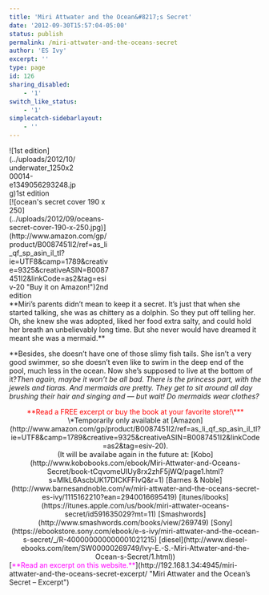 ```yaml
---
title: 'Miri Attwater and the Ocean&#8217;s Secret'
date: '2012-09-30T15:57:04-05:00'
status: publish
permalink: /miri-attwater-and-the-oceans-secret
author: 'ES Ivy'
excerpt: ''
type: page
id: 126
sharing_disabled:
    - '1'
switch_like_status:
    - '1'
simplecatch-sidebarlayout:
    - ''
---
```

<div class="wp-caption alignleft" id="attachment_163" style="width: 135px">![1st edition](../uploads/2012/10/underwater_1250x200014-e1349056293248.jpg)1st edition

</div><div class="wp-caption alignleft" id="attachment_1536" style="width: 200px">[![ocean's secret cover 190 x 250](../uploads/2012/09/oceans-secret-cover-190-x-250.jpg)](http://www.amazon.com/gp/product/B0087451I2/ref=as_li_qf_sp_asin_il_tl?ie=UTF8&camp=1789&creative=9325&creativeASIN=B0087451I2&linkCode=as2&tag=esiv-20 "Buy it on Amazon!")2nd edition

</div>**Miri’s parents didn’t mean to keep it a secret. It’s just that when she started talking, she was as chittery as a dolphin. So they put off telling her. Oh, she knew she was adopted, liked her food extra salty, and could hold her breath an unbelievably long time. But she never would have dreamed it meant she was a mermaid.**

 **Besides, she doesn’t have one of those slimy fish tails. She isn’t a very good swimmer, so she doesn’t even like to swim in the deep end of the pool, much less in the ocean. Now she’s supposed to live at the bottom of it?*Then again, maybe it won’t be all bad. There is the princess part, with the jewels and tiaras. And mermaids are pretty. They get to sit around all day brushing their hair and singing and — but wait! Do mermaids wear clothes?*

<div style="text-align: center;"><div style="text-align: center;"><span style="color: red; font-family: inherit;">**Read a FREE excerpt or buy the book at your favorite store!\***</span></div><div style="text-align: center;"><span style="font-family: inherit;">\*Temporarily only available at [Amazon](http://www.amazon.com/gp/product/B0087451I2/ref=as_li_qf_sp_asin_il_tl?ie=UTF8&camp=1789&creative=9325&creativeASIN=B0087451I2&linkCode=as2&tag=esiv-20).</span></div><div style="text-align: center;"><span style="font-family: inherit;"> </span></div><div style="text-align: center;"><span style="font-family: inherit;">(It will be availabe again in the future at: [Kobo](http://www.kobobooks.com/ebook/Miri-Attwater-and-Oceans-Secret/book-tCqvomeUIUy8rx2zhF5jWQ/page1.html?s=MlkL6AscbUK17DlCKFFIvQ&r=1) [Barnes &amp; Noble](http://www.barnesandnoble.com/w/miri-attwater-and-the-oceans-secret-es-ivy/1115162210?ean=2940016695419) [itunes/ibooks](https://itunes.apple.com/us/book/miri-attwater-oceans-secret/id591635029?mt=11) [Smas<span id="goog_1339258511"></span><span id="goog_1339258512"></span>hwo<span id="goog_1339258508"></span><span id="goog_1339258509"></span>rds](http://www.smashwords.com/books/view/269749) [Sony](https://ebookstore.sony.com/ebook/e-s-ivy/miri-attwater-and-the-ocean-s-secret/_/R-400000000000001021215) [diesel](http://www.diesel-ebooks.com/item/SW00000269749/Ivy-E.-S.-Miri-Attwater-and-the-Ocean-s-Secret/1.html))</span></div><div style="text-align: center;"></div><div style="text-align: center;"></div></div>[<span style="color: #ff00ff;">**Read an excerpt on this website.**</span>](http://192.168.1.34:4945/miri-attwater-and-the-oceans-secret-excerpt/ "Miri Attwater and the Ocean’s Secret – Excerpt")